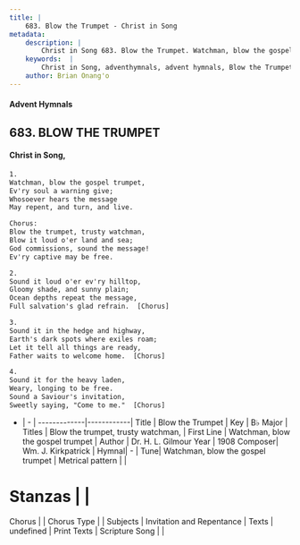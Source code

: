 ```yaml
---
title: |
    683. Blow the Trumpet - Christ in Song
metadata:
    description: |
        Christ in Song 683. Blow the Trumpet. Watchman, blow the gospel trumpet, Ev'ry soul a warning give; Whosoever hears the message May repent, and turn, and live. Chorus: Blow the trumpet, trusty watchman, Blow it loud o'er land and sea; God commissions, sound the message! Ev'ry captive may be free.
    keywords:  |
        Christ in Song, adventhymnals, advent hymnals, Blow the Trumpet, Watchman, blow the gospel trumpet. Blow the trumpet, trusty watchman,
    author: Brian Onang'o
---
```


#### Advent Hymnals
## 683. BLOW THE TRUMPET
####  Christ in Song,

```txt
1.
Watchman, blow the gospel trumpet,
Ev'ry soul a warning give;
Whosoever hears the message
May repent, and turn, and live.

Chorus:
Blow the trumpet, trusty watchman,
Blow it loud o'er land and sea;
God commissions, sound the message!
Ev'ry captive may be free.

2.
Sound it loud o'er ev'ry hilltop,
Gloomy shade, and sunny plain;
Ocean depths repeat the message,
Full salvation's glad refrain.  [Chorus]

3.
Sound it in the hedge and highway,
Earth's dark spots where exiles roam;
Let it tell all things are ready,
Father waits to welcome home.  [Chorus]

4.
Sound it for the heavy laden,
Weary, longing to be free.
Sound a Saviour's invitation,
Sweetly saying, "Come to me."  [Chorus]


```

- |   -  |
-------------|------------|
Title | Blow the Trumpet |
Key | B♭ Major |
Titles | Blow the trumpet, trusty watchman, |
First Line | Watchman, blow the gospel trumpet |
Author | Dr. H. L. Gilmour
Year | 1908
Composer| Wm. J. Kirkpatrick |
Hymnal|  - |
Tune| Watchman, blow the gospel trumpet |
Metrical pattern | |
# Stanzas |  |
Chorus |  |
Chorus Type |  |
Subjects | Invitation and Repentance |
Texts | undefined |
Print Texts | 
Scripture Song |  |
    
